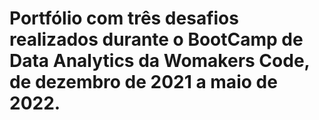 # Portfólio com três desafios realizados durante o BootCamp de Data Analytics da Womakers Code, de dezembro de 2021 a maio de 2022. 
